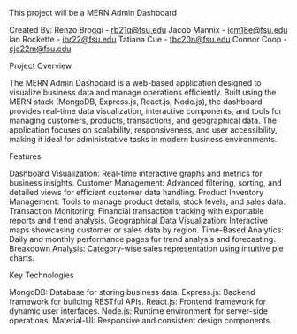 This project will be a MERN Admin Dashboard 

Created By:
Renzo Broggi - rb21q@fsu.edu
Jacob Mannix - jcm18e@fsu.edu
Ian Rockette - ibr22@fsu.edu
Tatiana Cue - tbc20n@fsu.edu
Connor Coop - cjc22m@fsu.edu

Project Overview

The MERN Admin Dashboard is a web-based application designed to visualize business data and manage operations efficiently. Built using the MERN stack (MongoDB, Express.js, React.js, Node.js), the dashboard provides real-time data visualization, interactive components, and tools for managing customers, products, transactions, and geographical data. The application focuses on scalability, responsiveness, and user accessibility, making it ideal for administrative tasks in modern business environments.

Features

Dashboard Visualization: Real-time interactive graphs and metrics for business insights.
Customer Management: Advanced filtering, sorting, and detailed views for efficient customer data handling.
Product Inventory Management: Tools to manage product details, stock levels, and sales data.
Transaction Monitoring: Financial transaction tracking with exportable reports and trend analysis.
Geographical Data Visualization: Interactive maps showcasing customer or sales data by region.
Time-Based Analytics: Daily and monthly performance pages for trend analysis and forecasting.
Breakdown Analysis: Category-wise sales representation using intuitive pie charts.

Key Technologies

MongoDB: Database for storing business data.
Express.js: Backend framework for building RESTful APIs.
React.js: Frontend framework for dynamic user interfaces.
Node.js: Runtime environment for server-side operations.
Material-UI: Responsive and consistent design components.
